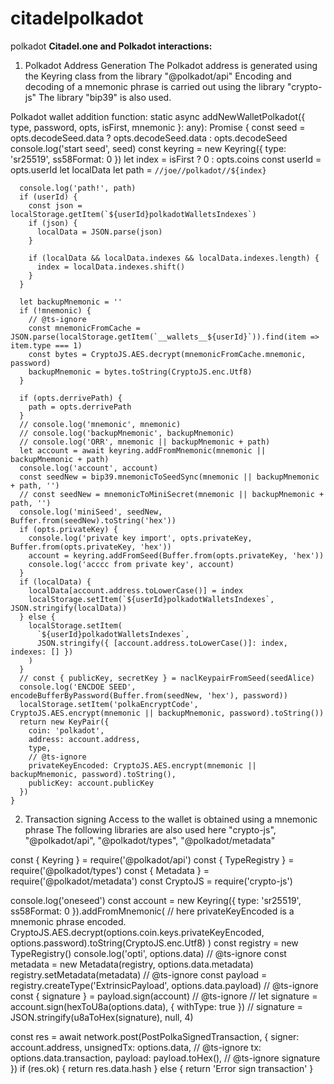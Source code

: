 # citadelpolkadot
polkadot
**Citadel.one and Polkadot interactions:**
1) Polkadot Address Generation
  The Polkadot address is generated using the Keyring class from the library "@polkadot/api"
  Encoding and decoding of a mnemonic phrase is carried out using the library "crypto-js"
  The library "bip39" is also used. 

 Polkadot wallet addition function:
    static async addNewWalletPolkadot({ type, password, opts, isFirst, mnemonic }: any): Promise<any> {
      const seed = opts.decodeSeed.data ? opts.decodeSeed.data : opts.decodeSeed
      console.log('start seed', seed)
      const keyring = new Keyring({ type: 'sr25519', ss58Format: 0 })
      let index = isFirst ? 0 : opts.coins
      const userId = opts.userId
      let localData
      let path = `//joe//polkadot//${index}`

      console.log('path!', path)
      if (userId) {
        const json = localStorage.getItem(`${userId}polkadotWalletsIndexes`)
        if (json) {
          localData = JSON.parse(json)
        }

        if (localData && localData.indexes && localData.indexes.length) {
          index = localData.indexes.shift()
        }
      }

      let backupMnemonic = ''
      if (!mnemonic) {
        // @ts-ignore
        const mnemonicFromCache = JSON.parse(localStorage.getItem(`__wallets__${userId}`)).find(item => item.type === 1)
        const bytes = CryptoJS.AES.decrypt(mnemonicFromCache.mnemonic, password)
        backupMnemonic = bytes.toString(CryptoJS.enc.Utf8)
      }

      if (opts.derrivePath) {
        path = opts.derrivePath
      }
      // console.log('mnemonic', mnemonic)
      // console.log('backupMnemonic', backupMnemonic)
      // console.log('ORR', mnemonic || backupMnemonic + path)
      let account = await keyring.addFromMnemonic(mnemonic || backupMnemonic + path)
      console.log('account', account)
      const seedNew = bip39.mnemonicToSeedSync(mnemonic || backupMnemonic + path, '')
      // const seedNew = mnemonicToMiniSecret(mnemonic || backupMnemonic + path, '')
      console.log('miniSeed', seedNew, Buffer.from(seedNew).toString('hex'))
      if (opts.privateKey) {
        console.log('private key import', opts.privateKey, Buffer.from(opts.privateKey, 'hex'))
        account = keyring.addFromSeed(Buffer.from(opts.privateKey, 'hex'))
        console.log('acccc from private key', account)
      }
      if (localData) {
        localData[account.address.toLowerCase()] = index
        localStorage.setItem(`${userId}polkadotWalletsIndexes`, JSON.stringify(localData))
      } else {
        localStorage.setItem(
          `${userId}polkadotWalletsIndexes`,
          JSON.stringify({ [account.address.toLowerCase()]: index, indexes: [] })
        )
      }
      // const { publicKey, secretKey } = naclKeypairFromSeed(seedAlice)
      console.log('ENCDOE SEED', encodeBufferByPassword(Buffer.from(seedNew, 'hex'), password))
      localStorage.setItem('polkaEncryptCode', CryptoJS.AES.encrypt(mnemonic || backupMnemonic, password).toString())
      return new KeyPair({
        coin: 'polkadot',
        address: account.address,
        type,
        // @ts-ignore
        privateKeyEncoded: CryptoJS.AES.encrypt(mnemonic || backupMnemonic, password).toString(),
        publicKey: account.publicKey
      })
    }

2) Transaction signing
Access to the wallet is obtained using a mnemonic phrase
The following libraries are also used here "crypto-js", "@polkadot/api", "@polkadot/types", "@polkadot/metadata"

  const { Keyring } = require('@polkadot/api')
  const { TypeRegistry } = require('@polkadot/types')
  const { Metadata } = require('@polkadot/metadata')
  const CryptoJS = require('crypto-js')

  console.log('oneseed')
  const account = new Keyring({ type: 'sr25519', ss58Format: 0 }).addFromMnemonic(
    // here privateKeyEncoded is a mnemonic phrase encoded.
    CryptoJS.AES.decrypt(options.coin.keys.privateKeyEncoded, options.password).toString(CryptoJS.enc.Utf8)
  )
  const registry = new TypeRegistry()
  console.log('opti', options.data)
  // @ts-ignore
  const metadata = new Metadata(registry, options.data.metadata)
  registry.setMetadata(metadata)
  // @ts-ignore
  const payload = registry.createType('ExtrinsicPayload', options.data.payload)
  // @ts-ignore
  const { signature } = payload.sign(account)
  // @ts-ignore
  // let signature = account.sign(hexToU8a(options.data), { withType: true })
  // signature = JSON.stringify(u8aToHex(signature), null, 4)

  const res = await network.post(PostPolkaSignedTransaction, {
    signer: account.address,
    unsignedTx: options.data,
    // @ts-ignore
    tx: options.data.transaction,
    payload: payload.toHex(),
    // @ts-ignore
    signature
  })
  if (res.ok) {
    return res.data.hash
  } else {
    return 'Error sign transaction'
  }
